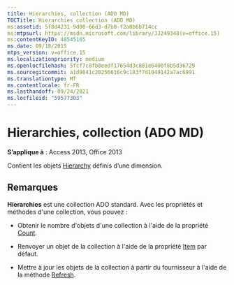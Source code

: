 ```yaml
---
title: Hierarchies, collection (ADO MD)
TOCTitle: Hierarchies collection (ADO MD)
ms:assetid: 5f8d4231-9d00-66d3-d7b0-f2a0b6b714cc
ms:mtpsurl: https://msdn.microsoft.com/library/JJ249348(v=office.15)
ms:contentKeyID: 48545165
ms.date: 09/18/2015
mtps_version: v=office.15
ms.localizationpriority: medium
ms.openlocfilehash: 5fcf7c8fb8eedf17654d3c801e6400f8b5d36729
ms.sourcegitcommit: a1d9041c20256616c9c183f7d1049142a7ac6991
ms.translationtype: MT
ms.contentlocale: fr-FR
ms.lasthandoff: 09/24/2021
ms.locfileid: "59577303"
---
```

# <a name="hierarchies-collection-ado-md"></a>Hierarchies, collection (ADO MD)


**S’applique à** : Access 2013, Office 2013

Contient les objets [Hierarchy](hierarchy-object-ado-md.md) définis d’une dimension.

## <a name="remarks"></a>Remarques

**Hierarchies** est une collection ADO standard. Avec les propriétés et méthodes d'une collection, vous pouvez :

  - Obtenir le nombre d'objets d'une collection à l'aide de la propriété [Count](count-property-ado.md).

  - Renvoyer un objet de la collection à l'aide de la propriété [Item](item-property-ado.md) par défaut.

  - Mettre à jour les objets de la collection à partir du fournisseur à l'aide de la méthode [Refresh](refresh-method-ado.md).

